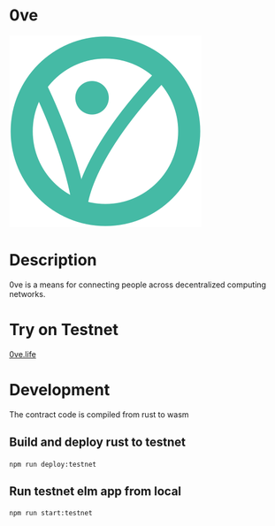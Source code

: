 0ve
=================================

![Alt text](public/imgs/roung-logo-big.svg "Title")

# Description
0ve is a means for connecting people across decentralized computing networks.

# Try on Testnet
[0ve.life](https://0ve.life)


# Development

The contract code is compiled from rust to wasm

## Build and deploy rust to testnet
`npm run deploy:testnet`
## Run testnet elm app from local
`npm run start:testnet`
